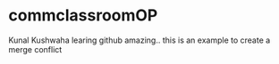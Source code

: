 # commclassroomOP

Kunal Kushwaha learing github amazing..
this is an example to create a merge conflict

